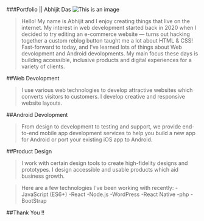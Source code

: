 ###Portfolio || Abhijit Das
![This is an image](https://iam-abhijit.github.io/abhijit/images/photo.jpg)
>Hello! My name is Abhijit and I enjoy creating things that live on the internet. My interest in web development 
started back in 2020 when I decided to try editing an e-commerce website — turns out hacking together a custom reblog button taught me a lot about HTML & CSS!
Fast-forward to today, and I’ve learned lots of things about Web devolopment and Android devolopments. My main focus these days is building accessible, 
inclusive products and digital experiences for a variety of clients.



##Web Devolopment
>I use various web technologies to develop attractive websites which converts visitors to customers. I develop creative and responsive website layouts.

##Android Devolopment
>From design to development to testing and support, we provide end-to-end mobile app development services to help 
you build a new app for Android or port your existing iOS app to Android.

##Product Design
>I work with certain design tools to create high-fidelity designs and prototypes. I design accessible and usable products which aid business growth.

>Here are a few technologies I’ve been working with recently:
-JavaScript (ES6+) -React -Node.js -WordPress -React Native -php -BootStrap



##Thank You !!


